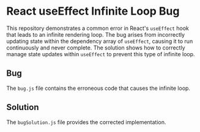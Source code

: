 # React useEffect Infinite Loop Bug

This repository demonstrates a common error in React's `useEffect` hook that leads to an infinite rendering loop.  The bug arises from incorrectly updating state within the dependency array of `useEffect`, causing it to run continuously and never complete.  The solution shows how to correctly manage state updates within `useEffect` to prevent this type of infinite loop.

## Bug
The `bug.js` file contains the erroneous code that causes the infinite loop.

## Solution
The `bugSolution.js` file provides the corrected implementation.